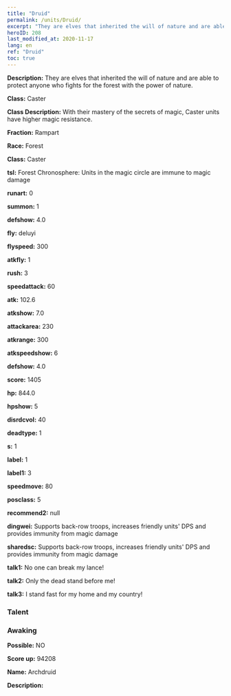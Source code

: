 ```yaml
---
title: "Druid"
permalink: /units/Druid/
excerpt: "They are elves that inherited the will of nature and are able to protect anyone who fights for the forest with the power of nature."
heroID: 208
last_modified_at: 2020-11-17
lang: en
ref: "Druid"
toc: true
---
```

 **Description:** They are elves that inherited the will of nature and are able to protect anyone who fights for the forest with the power of nature.

 **Class:** Caster

 **Class Description:** With their mastery of the secrets of magic, Caster units have higher magic resistance.

 **Fraction:** Rampart

 **Race:** Forest

 **Class:** Caster

 **tsl:** Forest Chronosphere: Units in the magic circle are immune to magic damage

 **runart:** 0

 **summon:** 1

 **defshow:** 4.0

 **fly:** deluyi

 **flyspeed:** 300

 **atkfly:** 1

 **rush:** 3

 **speedattack:** 60

 **atk:** 102.6

 **atkshow:** 7.0

 **attackarea:** 230

 **atkrange:** 300

 **atkspeedshow:** 6

 **defshow:** 4.0

 **score:** 1405

 **hp:** 844.0

 **hpshow:** 5

 **disrdcvol:** 40

 **deadtype:** 1

 **s:** 1

 **label:** 1

 **label1:** 3

 **speedmove:** 80

 **posclass:** 5

 **recommend2:** null

 **dingwei:** Supports back-row troops, increases friendly units' DPS and provides immunity from magic damage

 **sharedsc:** Supports back-row troops, increases friendly units' DPS and provides immunity from magic damage

 **talk1:** No one can break my lance!

 **talk2:** Only the dead stand before me!

 **talk3:** I stand fast for my home and my country!

### Talent
### Awaking
 **Possible:** NO

 **Score up:** 94208

 **Name:** Archdruid

 **Description:** 

